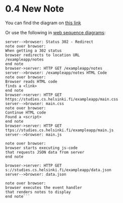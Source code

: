 # 0.4 New Note

You can find the diagram on [this link](https://www.websequencediagrams.com/cgi-bin/cdraw?lz=CmJyb3dzZXItPnNlcnZlcjogSFRUUCBQT1NUIGh0dHBzOi8vc3R1ZGllcy5jcy5oZWxzaW5raS5maS9leGFtcGxlYXBwL25ld19ub3RlCgA_Bi0tPgBQBzogU3RhdHVzIDMwMiAtIFJlZGlyZWN0Cm5vdGUgb3ZlciAAIQgKV2hlbiBnZXR0aW5nIGEALAVzADcFAIEbCCByADcHcyB0byBsb2NhdGlvbiBVUkwKAIB_DW90ZXMKZW5kIACBDQUAgUoWR0VUIAAjEgCBLBIASBEgSFRNTCBDb2RlAIEwFEIAgSEJYWQAJAdjb2RlCmZpbmRzIGEgPGxpbms-AHkkAIJSKm1haW4uY3MAgSoUABIJAIJcE0NvbnRpbnVlAIEbC0ZvdW5kIGEgPHNjcmlwdACBAyUAeS5qAIENGWpzCgCEARQAg3MIc3RhcnRzIGV4ZWN1AIQcBWpzLQCCVQV0aGF0IHJlcXVlc3RzIEpTT04gZGF0YSBmcm9tIACFTQYgAIQDCgCDcxsAhUMmZGF0YS5qc29uAIVXEwASCgCBLhwAgT0GZXMgdGhlIGV2ZW50IGhhbmRsZXIAgUQIbmRlcnMAhTgFAIVkBWRpc3BsYXkAhUgK&s=default)

Or use the following in [web sequence diagrams](https://www.websequencediagrams.com/):

```browser->server: HTTP POST https://studies.cs.helsinki.fi/exampleapp/new_note
server-->browser: Status 302 - Redirect
note over browser:
When getting a 302 status
browser redirects to location URL
/exampleapp/notes
end note
browser->server: HTTP GET /exampleapp/notes
server-->browser: /exampleapp/notes HTML Code
note over browser:
Browser reads HTML code
finds a <link>
end note
browser->server: HTTP GET https://studies.cs.helsinki.fi/exampleapp/main.css
server-->browser: main.css
note over browser:
Continue HTML code
Found a <script>
end note
browser->server: HTTP GET ttps://studies.cs.helsinki.fi/exampleapp/main.js
server-->browser: main.js

note over browser:
browser starts executing js-code
that requests JSON data from server 
end note

browser->server: HTTP GET s://studies.cs.helsinki.fi/exampleapp/data.json
server-->browser: data.json

note over browser:
browser executes the event handler
that renders notes to display
end note```

